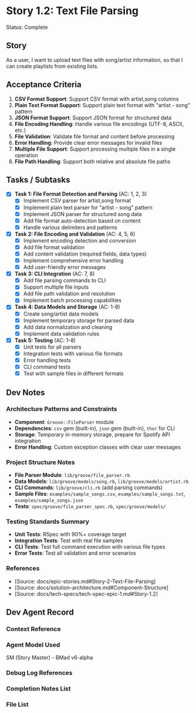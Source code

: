 # Story 1.2: Text File Parsing

Status: Complete

## Story

As a user,
I want to upload text files with song/artist information,
so that I can create playlists from existing lists.

## Acceptance Criteria

1. **CSV Format Support**: Support CSV format with artist,song columns
2. **Plain Text Format Support**: Support plain text format with "artist - song" pattern
3. **JSON Format Support**: Support JSON format for structured data
4. **File Encoding Handling**: Handle various file encodings (UTF-8, ASCII, etc.)
5. **File Validation**: Validate file format and content before processing
6. **Error Handling**: Provide clear error messages for invalid files
7. **Multiple File Support**: Support processing multiple files in a single operation
8. **File Path Handling**: Support both relative and absolute file paths

## Tasks / Subtasks

- [x] **Task 1: File Format Detection and Parsing** (AC: 1, 2, 3)
  - [x] Implement CSV parser for artist,song format
  - [x] Implement plain text parser for "artist - song" pattern
  - [x] Implement JSON parser for structured song data
  - [x] Add file format auto-detection based on content
  - [x] Handle various delimiters and patterns

- [x] **Task 2: File Encoding and Validation** (AC: 4, 5, 6)
  - [x] Implement encoding detection and conversion
  - [x] Add file format validation
  - [x] Add content validation (required fields, data types)
  - [x] Implement comprehensive error handling
  - [x] Add user-friendly error messages

- [x] **Task 3: CLI Integration** (AC: 7, 8)
  - [x] Add file parsing commands to CLI
  - [x] Support multiple file inputs
  - [x] Add file path validation and resolution
  - [x] Implement batch processing capabilities

- [x] **Task 4: Data Models and Storage** (AC: 1-8)
  - [x] Create song/artist data models
  - [x] Implement temporary storage for parsed data
  - [x] Add data normalization and cleaning
  - [x] Implement data validation rules

- [x] **Task 5: Testing** (AC: 1-8)
  - [x] Unit tests for all parsers
  - [x] Integration tests with various file formats
  - [x] Error handling tests
  - [x] CLI command tests
  - [x] Test with sample files in different formats

## Dev Notes

### Architecture Patterns and Constraints
- **Component**: `Groove::FileParser` module
- **Dependencies**: `csv` gem (built-in), `json` gem (built-in), `thor` for CLI
- **Storage**: Temporary in-memory storage, prepare for Spotify API integration
- **Error Handling**: Custom exception classes with clear user messages

### Project Structure Notes
- **File Parser Module**: `lib/groove/file_parser.rb`
- **Data Models**: `lib/groove/models/song.rb`, `lib/groove/models/artist.rb`
- **CLI Commands**: `lib/groove/cli.rb` (add parsing commands)
- **Sample Files**: `examples/sample_songs.csv`, `examples/sample_songs.txt`, `examples/sample_songs.json`
- **Tests**: `spec/groove/file_parser_spec.rb`, `spec/groove/models/`

### Testing Standards Summary
- **Unit Tests**: RSpec with 90%+ coverage target
- **Integration Tests**: Test with real file samples
- **CLI Tests**: Test full command execution with various file types
- **Error Tests**: Test all validation and error scenarios

### References
- [Source: docs/epic-stories.md#Story-2-Text-File-Parsing]
- [Source: docs/solution-architecture.md#Component-Structure]
- [Source: docs/tech-specs/tech-spec-epic-1.md#Story-1.2]

## Dev Agent Record

### Context Reference

<!-- Path(s) to story context XML will be added here by context workflow -->

### Agent Model Used

SM (Story Master) - BMad v6-alpha

### Debug Log References

### Completion Notes List

### File List
